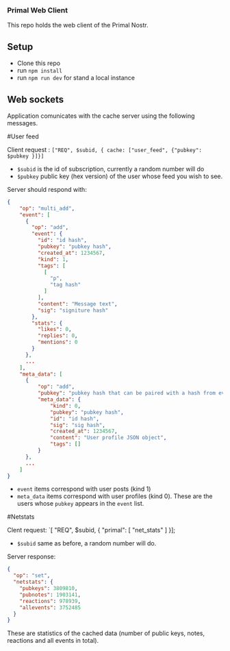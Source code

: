 ### Primal Web Client

This repo holds the web client of the Primal Nostr.

## Setup

- Clone this repo
- run `npm install`
- run `npm run dev` for stand a local instance

## Web sockets

Application comunicates with the cache server using the following messages.

#User feed

Client request : `["REQ", $subid, { cache: ["user_feed", {"pubkey": $pubkey }]}]`

- `$subid` is the id of subscription, currently a random number will do
- `$pubkey` public key (hex version) of the user whose feed you wish to see.

Server should respond with:
```JSON
{
    "op": "multi_add",
    "event": [
      {
        "op": "add",
        "event": {
          "id": "id hash",
          "pubkey": "pubkey hash",
          "created_at": 1234567,
          "kind": 1,
          "tags": [
            [
              "p",
              "tag hash"
            ]
          ],
          "content": "Message text",
          "sig": "signiture hash"
        },
        "stats": {
          "likes": 0,
          "replies": 0,
          "mentions": 0
        }
      },
      ...
    ],
    "meta_data": [
      {
          "op": "add",
          "pubkey": "pubkey hash that can be paired with a hash from event",
          "meta_data": {
              "kind": 0,
              "pubkey": "pubkey hash",
              "id": "id hash",
              "sig": "sig hash",
              "created_at": 1234567,
              "content": "User profile JSON object",
              "tags": []
          }
      },
      ...
    ]
}
```

- `event` items correspond with user posts (kind 1)
- `meta_data` items correspond with user profiles (kind 0). These are the users whose `pubkey` appears in the `event` list.

#Netstats

Clent request: `[ "REQ", $subid, { "primal": [ "net_stats" ] }];

- `$subid` same as before, a random number will do.

Server response:
```JSON
{
  "op": "set",
  "netstats": {
    "pubkeys": 3809810,
    "pubnotes": 1903141,
    "reactions": 978939,
    "allevents": 3752485
  }
}
```

These are statistics of the cached data (number of public keys, notes, reactions and all events in total).
